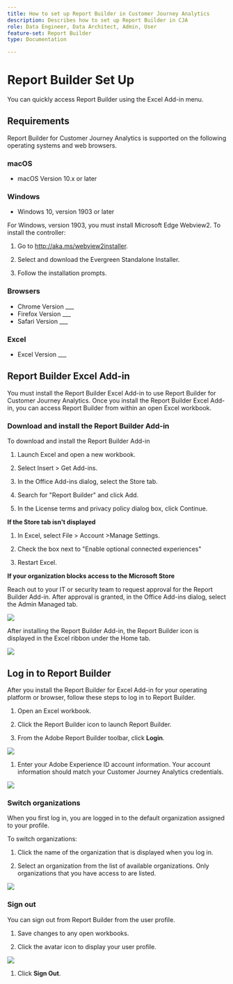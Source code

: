 ```yaml
---
title: How to set up Report Builder in Customer Journey Analytics
description: Describes how to set up Report Builder in CJA
role: Data Engineer, Data Architect, Admin, User
feature-set: Report Builder
type: Documentation

---
```


# Report Builder Set Up

You can quickly access Report Builder using the Excel Add-in menu.

## Requirements

Report Builder for Customer Journey Analytics is supported on the
following operating systems and web browsers.

### macOS

- macOS Version 10.x or later

### Windows

- Windows 10, version 1903 or later

For Windows, version 1903, you must install Microsoft Edge Webview2. To
install the controller:

1.  Go to <http://aka.ms/webview2installer>.

1.  Select and download the Evergreen Standalone Installer.

1.  Follow the installation prompts.

### Browsers

- Chrome Version ___
- Firefox Version ___
- Safari Version ___

### Excel

- Excel Version ___

## Report Builder Excel Add-in

You must install the Report Builder Excel Add-in to use Report Builder
for Customer Journey Analytics. Once you install the Report Builder
Excel Add-in, you can access Report Builder from within an open Excel
workbook.

### Download and install the Report Builder Add-in

To download and install the Report Builder Add-in

1.  Launch Excel and open a new workbook.

1.  Select Insert > Get Add-ins.

1.  In the Office Add-ins dialog, select the Store tab.

1.  Search for "Report Builder" and click Add.

1.  In the License terms and privacy policy dialog box, click Continue.

**If the Store tab isn't displayed**

1.  In Excel, select File > Account >Manage Settings.

1.  Check the box next to "Enable optional connected experiences"

1.  Restart Excel.

**If your organization blocks access to the Microsoft Store**

Reach out to your IT or security team to request approval for the Report Builder Add-in. After approval is granted, in the Office Add-ins dialog, select the Admin Managed tab.

![](./assets/image1.png)

After installing the Report Builder Add-in, the Report Builder icon is
displayed in the Excel ribbon under the Home tab.

![](./assets/image2.png)

## Log in to Report Builder

After you install the Report Builder for Excel Add-in for your operating
platform or browser, follow these steps to log in to Report Builder.

1.  Open an Excel workbook.

1.  Click the Report Builder icon to launch Report Builder.

1.  From the Adobe Report Builder toolbar, click **Login**.

 ![](./assets/image3.png)

1.  Enter your Adobe Experience ID account information. Your account
    information should match your Customer Journey Analytics
    credentials.

 ![](./assets/image4.png)

### Switch organizations

When you first log in, you are logged in to the default organization
assigned to your profile.

To switch organizations:

1.  Click the name of the organization that is displayed when you log in.

1.  Select an organization from the list of available organizations. Only organizations that you have access to are listed.

 ![](./assets/image5.png)

### Sign out

You can sign out from Report Builder from the user profile.

1.  Save changes to any open workbooks.

1.  Click the avatar icon to display your user profile.

 ![](./assets/image6.png)

1.  Click **Sign Out**.
